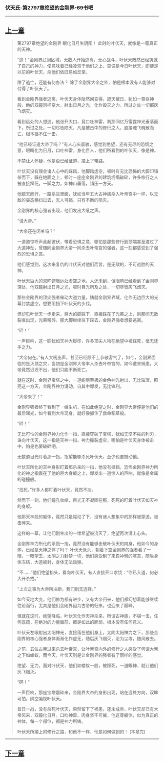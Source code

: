 ### 伏天氏-第2797章绝望的金刚界-69书吧

--------
[上一章](./3d96587af4afb0e88f022c735a4b6140.md)
--------


>
>
>
>第2797章绝望的金刚界
>眼化日月生阴阳！
>此时的叶伏天，就像是一尊真正的天神。
>
>“逃！”金刚界辽阔区域，无数人开始逃离，无心战斗，叶伏天既然已经铸就了自己的神力，便意味着已经凌驾于他们之上，莫说是今日叶伏天，即便是以前的叶伏天，杀他们依旧易如反掌。
>
>除了逃亡，还能有何办法？
>除了金刚界大帝之外，怕是根本没有人能够对付得了叶伏天了。
>
>看到金刚界强者逃离，叶伏天身体陡然间变得，遮天蔽日，犹如一尊巨神般，他的双瞳同样变大，射出日月之光，化作毁灭之力，所过之处一切都灰飞烟灭。
>
>看到远处的人想逃，他张开大口，竟口吐神雷，刹那间亿万雷霆神光垂落而下，所过之处，一切尽皆陨灭，凡是被击中的修行之人，直接魂飞魄散而亡，根本挡不住一击。
>
>“他已经证道大帝了吗？”有人心头震骇，感觉到绝望，还有无尽的恐慌之意，眼睛化为日月，口吐神雷，身化巨人，他们所看到的叶伏天，像是神。
>
>不禁让人怀疑，他是否已经证道，踏上了帝路。
>
>叶伏天没有理会诸人心中的踩踏，他脚踏虚空，顿时有无比恐怖的大脚印镇杀而下，踩在地面之上，顿时一座座金刚界的建筑坍塌破碎，许多修行之人被直接踩死，一脚之力，如神山垂落，镇压一方天。
>
>他踏天而行，一路杀进里面，犹如当年五大古神族杀入叶帝宫中一样，以无敌的姿态横扫过去，无人可挡，只有不断的陨灭。
>
>金刚界的核心强者出现，他们发出大吼之声。
>
>“请大帝。”
>
>“大帝还在闭关吗？”
>
>一道道惊呼声此起彼伏，带着恐惧之意，哪怕是那些修行到顶端甚至渡过了大道神劫，曾随同金刚界大帝一同杀去叶帝宫的强者，这一刻都感受到了强烈的恐惧之意。
>
>他们感觉到，这次来复仇的叶伏天对他们而言，是无敌的，不可战胜的天神。
>
>叶伏天巨大的双眸俯瞰远处虚空之地，人还未到，但眼睛已经看到了金刚界深处，他双瞳射出日月之光，顿时目光所及之处，一切尽皆灰飞烟灭。
>
>那些金刚界的顶尖强者催动大道力量，铸就金刚界界域，化作无边巨大的光幕封禁虚空，想要阻挡下叶伏天的步伐。
>
>但却见叶伏天一步走来，巨大的脚踩下，直接踩在了光幕之上，刹那间无数裂痕出现，光幕粉碎，那大脚继续往下踩去，金刚界强者想要逃离。
>
>“砰！”
>
>一声巨响，这一脚犹如天神大脚印，许多顶尖人物在绝望中被踩死，毫无还手之力。
>
>“大帝何在。”有人大吼出声，甚至已经顾不上恭敬客气了，如今，金刚界面临的是灭顶之灾，当初是金刚界大帝率人杀去叶帝宫的，如今遭来祸患，大帝竟然迟迟不出，他们只能不断死亡。
>
>就在这时，金刚界宝塔之中，一道绚丽至极的金色神光射出，无比璀璨，照亮这一方天，金刚界神力涌动，自其中爆发，无比锋利。
>
>“大帝来了！”
>
>金刚界强者终于看到了一缕生机，在如此绝望之时，金刚界大帝便是他们的最后曙光，如今看到大帝现身，就好像抓住了救命稻草般。
>
>“砰！”
>
>无比可怕的金刚界神力化作一指，直接穿破了宝塔，犹如无坚不摧的利刃，诛向叶伏天，这一指是天神一指，神力撕裂虚空，哪怕是叶伏天身体被击中，怕是也要破碎吧。
>
>无数道目光盯着那一指，指望能够杀死叶伏天，至少也要撼动他。
>
>叶伏天所化的天神身影盯着那杀来的一指，他没有抵挡，恐怖金刚界神力所化的神之指轰在了他的巨大身躯之上，爆发出一道惊人的声响，就像是金属的碰撞般。
>
>“找死。”许多人都盯着叶伏天，竟然不挡。
>
>然而下一刻，他们瞳孔收缩，目光无不凝固在那，死死的盯着叶伏天如天神的身躯。
>
>他那天神般的躯体，竟然只是晃动了下，没有诸人想象中的那样被穿透，被击碎来。
>
>这样的一幕，让他们刚生出的一缕希望被浇灭了，绝望再次涌上心头。
>
>金刚界神力所化的杀戮一指，竟然没有能够击破叶伏天的肉身，他如今的身体，已经是天神之体了吗？
>叶伏天低头，朝着下空金刚界的强者看了一眼，一眼望去，太阴之力封禁一切，他们感受到了来自神魂的寒意，随后身体冻结，大道被封，身体无法动弹。
>
>“不……”他们绝望抬头，看向叶伏天，有人直接开口求饶：“你已入道，何必大开杀戒。”
>
>“上次之事为大帝所决断，我们别无选择。”
>
>如今天地大变，他们修为都有进步，又有大帝归来，他们都幻想着能够继续往前而行，尤其是他们金刚界因为古帝的归来，也迎来了巅峰。
>
>但就在这时，绝望降临，叶伏天化作天神杀来，所谓古神族，不堪一击，任何底蕴，在绝对的力量面前，都是如此的脆弱，根本没有任何意义。
>
>叶伏天左眼射出太阳神光，直接落在他们身上，太阴太阳神力之下，那些金刚界的核心强者身体渐渐化作虚无，随后灰飞烟灭，沦为尘埃，随风散去。
>
>之前，五位古帝过来杀去叶帝宫，让叶帝宫内外的修行之人感受了何谓大帝之下如蝼蚁，而今天，叶伏天则是让金刚界的强者有了同样的感觉。
>
>绝望、无力，面对叶伏天，他们如蝼蚁一般，被踩死，一道眼神，就让他们灰飞烟灭。
>
>“砰！”
>
>一声巨响，那座宝塔震碎来，金刚界大帝的身影出现，站在远处方向，双眸可怕，隔空凝视叶伏天。
>
>昔日一战，没有杀死叶伏天，果然留下了祸患，还未成帝，叶伏天却已有大帝风采，双瞳化日月，口吐神雷、肉身坚不可摧，他这尊躯体，似为真正的神体，每一个部位，都是神力所铸。
>
>叶伏天所踏上的修行之路，和他不一样，他是如何做到的！
>(本章完)
>
>

--------
[下一章](./5256172296c8792157dd620e182c9a51.md)
--------
